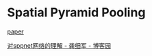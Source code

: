 # Spatial Pyramid Pooling


[paper](http://xxx.itp.ac.cn/abs/1406.4729)

[对sppnet网络的理解 - 龚细军 - 博客园](https://www.cnblogs.com/gongxijun/p/7172134.html)